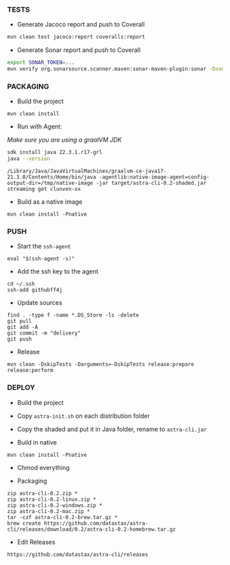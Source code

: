 
### TESTS

- Generate Jacoco report and push to Coverall

```bash
mvn clean test jacoco:report coveralls:report
```

- Generate Sonar report and push to Coverall

```bash
export SONAR_TOKEN=...
mvn verify org.sonarsource.scanner.maven:sonar-maven-plugin:sonar -Dsonar.projectKey=clun_astra-cli
```

### PACKAGING

- Build the project

```
mvn clean install
```

- Run with Agent:

_Make sure you are using a graalVM JDK_

```bash
sdk install java 22.3.1.r17-grl
java --version
```

```
/Library/Java/JavaVirtualMachines/graalvm-ce-java17-21.3.0/Contents/Home/bin/java -agentlib:native-image-agent=config-output-dir=/tmp/native-image -jar target/astra-cli-0.2-shaded.jar streaming get clunven-xx

```

- Build as a native image

```
mvn clean install -Pnative
```

### PUSH

- Start the `ssh-agent`
```
eval "$(ssh-agent -s)"
```
- Add the ssh key to the agent
```
cd ~/.ssh
ssh-add githubff4j
```
- Update sources
```
find . -type f -name *.DS_Store -ls -delete
git pull
git add -A
git commit -m "delivery"
git push
```
- Release
```
mvn clean -DskipTests -Darguments=-DskipTests release:prepare release:perform
```

### DEPLOY

- Build the project

- Copy `astra-init.sh` on each distribution folder

- Copy the shaded and put it in Java folder, rename to `astra-cli.jar`

- Build in native

```
mvn clean install -Pnative
```

- Chmod everything

- Packaging

```
zip astra-cli-0.2.zip *
zip astra-cli-0.2-linux.zip *
zip astra-cli-0.2-windows.zip *
zip astra-cli-0.2-mac.zip *
tar -czf astra-cli-0.2-brew.tar.gz *
brew create https://github.com/datastax/astra-cli/releases/download/0.2/astra-cli-0.2-homebrew.tar.gz
```

- Edit Releases

```
https://github.com/datastax/astra-cli/releases
```